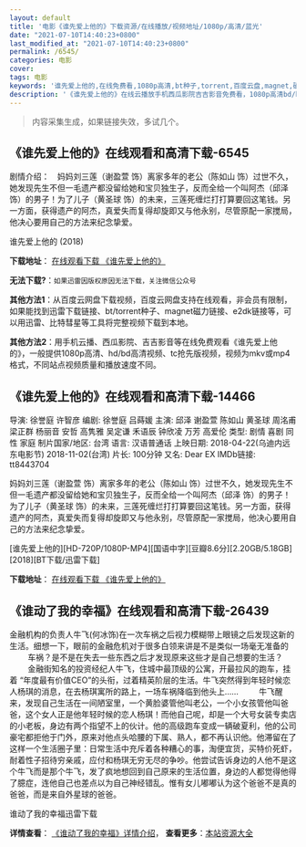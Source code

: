 ```yaml
---
layout: default
title: '电影《谁先爱上他的》下载资源/在线播放/视频地址/1080p/高清/蓝光'
date: "2021-07-10T14:40:23+0800"
last_modified_at: "2021-07-10T14:40:23+0800"
permalink: /6545/
categories: 电影
cover:
tags: 电影
keywords: '谁先爱上他的,在线免费看,1080p高清,bt种子,torrent,百度云盘,magnet,磁力链,迅雷下载资源'
description: '《谁先爱上他的》在线云播放手机西瓜影院吉吉影音免费看，1080p高清bd/hd未删减完整版和tc抢先枪版，mkv/mp4格式，附带bt/torrent种子、magnet/磁力链、百度云盘、网盘资源迅雷下载链接'
---
```


>内容采集生成，如果链接失效，多试几个。


## 《谁先爱上他的》在线观看和高清下载-6545

剧情介绍：　妈妈刘三莲（谢盈萱 饰）离家多年的老公（陈如山 饰）过世不久，她发现先生不但一毛遗产都没留给她和宝贝独生子，反而全给一个叫阿杰（邱泽 饰）的男子！为了儿子（黄圣球 饰）的未来，三莲死缠烂打打算要回这笔钱。另一方面，获得遗产的阿杰，真爱失而复得却旋即又与他永别，尽管原配一家搅局，他决心要用自己的方法来纪念挚爱。


谁先爱上他的 (2018)

**下载地址**： [在线观看下载 《谁先爱上他的》](https://www.btbtdy.me/btdy/dy14524.html) 


**无法下载?**：`如果迅雷因版权原因无法下载，关注微信公众号 `

**其他方法1**：从百度云网盘下载视频，百度云网盘支持在线观看，非会员有限制，如果能找到迅雷下载链接、bt/torrent种子、magnet磁力链接、e2dk链接等，可以用迅雷、比特彗星等工具将完整视频下载到本地。

**其他方法2**：用手机云播、西瓜影院、吉吉影音等在线免费观看《谁先爱上他的》，一般提供1080p高清、hd/bd高清视频、tc抢先版视频，视频为mkv或mp4格式，不同站点视频质量和播放速度不同。


## 《谁先爱上他的》在线观看和高清下载-14466

导演: 徐誉庭 许智彦 编剧: 徐誉庭 吕蒔媛 主演: 邱泽 谢盈萱 陈如山 黄圣球 周洺甫 梁正群 杨丽音 安哲 高隽雅 吴定谦 禾语辰 钟欣凌 万芳 高爱伦 类型: 剧情 喜剧 同性 家庭 制片国家/地区: 台湾 语言: 汉语普通话 上映日期: 2018-04-22(乌迪内远东电影节) 2018-11-02(台湾) 片长: 100分钟 又名: Dear EX IMDb链接: tt8443704

妈妈刘三莲（谢盈萱 饰）离家多年的老公（陈如山 饰）过世不久，她发现先生不但一毛遗产都没留给她和宝贝独生子，反而全给一个叫阿杰（邱泽 饰）的男子！为了儿子（黄圣球 饰）的未来，三莲死缠烂打打算要回这笔钱。另一方面，获得遗产的阿杰，真爱失而复得却旋即又与他永别，尽管原配一家搅局，他决心要用自己的方法来纪念挚爱。


[谁先爱上他的][HD-720P/1080P-MP4][国语中字][豆瓣8.6分][2.20GB/5.18GB][2018][BT下载/迅雷下载]

**下载地址**： [在线观看下载 《谁先爱上他的》](https://www.btdx8.com/torrent/sxastd_2018.html) 


## 《谁动了我的幸福》在线观看和高清下载-26439

金融机构的负责人牛飞(何冰饰)在一次车祸之后视力模糊带上眼镜之后发现这新的生活。细想一下，眼前的金融危机对于很多白领来讲是不是类似一场毫无准备的 　　 车祸？是不是在失去一些东西之后才发现原来这些才是自己想要的生活？ 　　 金融街知名的投资经纪人牛飞，住城中最顶级的公寓，开最拉风的跑车，挂着 “年度最有价值CEO”的头衔，过着精英阶层的生活。牛飞突然得到年轻时候恋人杨琪的消息，在去杨琪寓所的路上，一场车祸降临到他头上&hellip;… 　　 牛飞醒来，发现自己生活在一间陋室里，一个黄脸婆管他叫老公，一个小女孩管他叫爸爸，这个女人正是他年轻时候的恋人杨琪！而他自己呢，却是一个大号女装专卖店的小老板，身边有两个指望不上的伙计。他的高级跑车变成一辆破夏利，他的公司豪宅都拒他于门外，原来对他点头哈腰的下属、熟人，都不再认识他。他滞留在了这样一个生活圈子里：日常生活中充斥着各种糟心的事，淘便宜货，买特价死虾，耐着性子招待穷亲戚，应付和杨琪无穷无尽的争吵。他尝试告诉身边的人他不是这个牛飞而是那个牛飞，发了疯地想回到自己原来的生活位置，身边的人都觉得他得了臆症，连他自己也差点以为自己神经错乱。惟有女儿嘟嘟认为这个爸爸不是真的爸爸，而是来自外星球的爸爸。


谁动了我的幸福迅雷下载

**详情查看**： [《谁动了我的幸福》详情介绍](/movie/26439/)， **查看更多**：[本站资源大全](/movie/t/all/)

